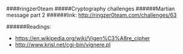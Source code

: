 ####ringzer0team
#####Cryptography challenges
######Martian message part 2
######link: http://ringzer0team.com/challenges/63


######Readings:
* https://en.wikipedia.org/wiki/Vigen%C3%A8re_cipher
* http://www.krisl.net/cgi-bin/vignere.pl

